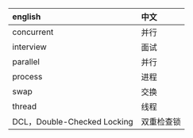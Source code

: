 |english|中文|
|:--|:--|
|concurrent|并行|
|interview|面试|
|parallel|并行|
|process|进程|
|swap|交换|
|thread|线程|
|DCL，Double-Checked Locking|双重检查锁|

